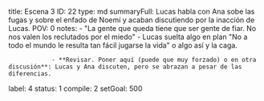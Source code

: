 title:          Escena 3
ID:             22
type:           md
summaryFull:    Lucas habla con Ana sobe las fugas y sobre el enfado de Noemí y acaban discutiendo por la inacción de Lucas.
POV:            0
notes:          - "La gente que queda tiene que ser gente de fiar. No nos valen los reclutados por el miedo"
                - Lucas suelta algo en plan "No a todo el mundo le resulta tan fácil jugarse la vida" o algo así y la caga.
                
                - **Revisar. Poner aquí (puede que muy forzado) o en otra discusión**: Lucas y Ana discuten, pero se abrazan a pesar de las diferencias.
label:          4
status:         1
compile:        2
setGoal:        500


